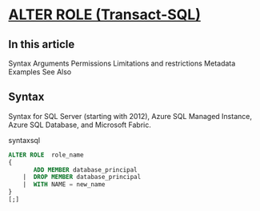 # **[ALTER ROLE (Transact-SQL)](https://learn.microsoft.com/en-us/sql/t-sql/statements/alter-role-transact-sql?view=azuresqldb-current)**

## In this article

Syntax
Arguments
Permissions
Limitations and restrictions
Metadata
Examples
See Also

## Syntax

Syntax for SQL Server (starting with 2012), Azure SQL Managed Instance, Azure SQL Database, and Microsoft Fabric.

syntaxsql

```sql
ALTER ROLE  role_name  
{  
       ADD MEMBER database_principal  
    |  DROP MEMBER database_principal  
    |  WITH NAME = new_name  
}  
[;]  
```
